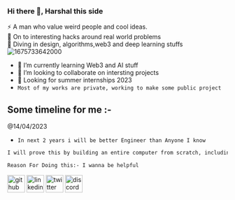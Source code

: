 ### Hi there 👋, Harshal this side



⚡️ A man who value weird people and cool ideas. <br>
🏴‍ On to interesting hacks around real world problems <br>
🧠 Diving in design, algorithms,web3 and deep learning stuffs<br>
![1675733642000](https://user-images.githubusercontent.com/92268499/217163110-06bd3af1-1d66-4777-89f8-ceb2d8ff1ce0.jpg)

- 🌱 I’m currently learning Web3 and AI stuff
- 👯 I’m looking to collaborate on intersting projects
- 🏴‍ Looking for summer internships 2023
- `Most of my works are private, working to make some public project`

## Some timeline for me  :- 
@14/04/2023

- `In next 2 years i will be better Engineer than Anyone I know`

```bash
I will prove this by building an entire computer from scratch, including both the hardware and software. Currently, I have negative knowledge of hardware.

```
```bash
Reason For Doing this:- I wanna be helpful

```


[<img src='https://cdn.jsdelivr.net/npm/simple-icons@3.0.1/icons/github.svg' alt='github' height='40'>](https://github.com/harrrshall)  [<img src='https://cdn.jsdelivr.net/npm/simple-icons@3.0.1/icons/linkedin.svg' alt='linkedin' height='40'>](https://www.linkedin.com/in/harshalsinghcn/)  [<img src='https://cdn.jsdelivr.net/npm/simple-icons@3.0.1/icons/twitter.svg' alt='twitter' height='40'>](https://twitter.com/@HarshalsinghCN)  [<img src='https://cdn.jsdelivr.net/npm/simple-icons@3.0.1/icons/discord.svg' alt='discord' height='40'>](https://discord.com/channels/@Cyber_novas#8572)  
